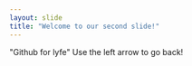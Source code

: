 ```yaml
---
layout: slide
title: "Welcome to our second slide!"
---
```

"Github for lyfe"
Use the left arrow to go back!
